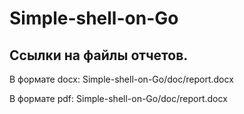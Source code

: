 # Simple-shell-on-Go

## Ссылки на файлы отчетов.

В формате docx:
Simple-shell-on-Go/doc/report.docx

В формате pdf:
Simple-shell-on-Go/doc/report.docx
